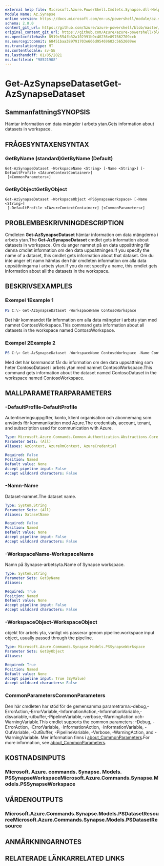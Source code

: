 ```yaml
---
external help file: Microsoft.Azure.PowerShell.Cmdlets.Synapse.dll-Help.xml
Module Name: Az.Synapse
online version: https://docs.microsoft.com/en-us/powershell/module/az.synapse/get-azsynapsedataset
schema: 2.0.0
content_git_url: https://github.com/Azure/azure-powershell/blob/master/src/Synapse/Synapse/help/Get-AzSynapseDataset.md
original_content_git_url: https://github.com/Azure/azure-powershell/blob/master/src/Synapse/Synapse/help/Get-AzSynapseDataset.md
ms.openlocfilehash: 8919c554fb32a102991b9c40236e897662709ccb
ms.sourcegitcommit: 68451baa389791703e666d95469602c5652609ee
ms.translationtype: MT
ms.contentlocale: sv-SE
ms.lasthandoff: 01/05/2021
ms.locfileid: "98521908"
---
```

# <span data-ttu-id="a411a-101">Get-AzSynapseDataset</span><span class="sxs-lookup"><span data-stu-id="a411a-101">Get-AzSynapseDataset</span></span>

## <span data-ttu-id="a411a-102">Sammanfattning</span><span class="sxs-lookup"><span data-stu-id="a411a-102">SYNOPSIS</span></span>
<span data-ttu-id="a411a-103">Hämtar information om data mängder i arbets ytan.</span><span class="sxs-lookup"><span data-stu-id="a411a-103">Gets information about datasets in workspace.</span></span>

## <span data-ttu-id="a411a-104">FRÅGESYNTAXEN</span><span class="sxs-lookup"><span data-stu-id="a411a-104">SYNTAX</span></span>

### <span data-ttu-id="a411a-105">GetByName (standard)</span><span class="sxs-lookup"><span data-stu-id="a411a-105">GetByName (Default)</span></span>
```
Get-AzSynapseDataset -WorkspaceName <String> [-Name <String>] [-DefaultProfile <IAzureContextContainer>]
 [<CommonParameters>]
```

### <span data-ttu-id="a411a-106">GetByObject</span><span class="sxs-lookup"><span data-stu-id="a411a-106">GetByObject</span></span>
```
Get-AzSynapseDataset -WorkspaceObject <PSSynapseWorkspace> [-Name <String>]
 [-DefaultProfile <IAzureContextContainer>] [<CommonParameters>]
```

## <span data-ttu-id="a411a-107">PROBLEMBESKRIVNING</span><span class="sxs-lookup"><span data-stu-id="a411a-107">DESCRIPTION</span></span>
<span data-ttu-id="a411a-108">Cmdleten **Get-AzSynapseDataset** hämtar information om data mängderna i arbets ytan.</span><span class="sxs-lookup"><span data-stu-id="a411a-108">The **Get-AzSynapseDataset** cmdlet gets information about datasets in workspace.</span></span>
<span data-ttu-id="a411a-109">Om du anger namnet på en data uppsättning får denna cmdlet information om den data uppsättningen.</span><span class="sxs-lookup"><span data-stu-id="a411a-109">If you specify the name of a dataset, this cmdlet gets information about that dataset.</span></span>
<span data-ttu-id="a411a-110">Om du inte anger ett namn hämtas den här cmdleten information om alla data uppsättningarna i arbets ytan.</span><span class="sxs-lookup"><span data-stu-id="a411a-110">If you do not specify a name, this cmdlet gets information about all the datasets in the workspace.</span></span>

## <span data-ttu-id="a411a-111">BESKRIVS</span><span class="sxs-lookup"><span data-stu-id="a411a-111">EXAMPLES</span></span>

### <span data-ttu-id="a411a-112">Exempel 1</span><span class="sxs-lookup"><span data-stu-id="a411a-112">Example 1</span></span>
```powershell
PS C:\> Get-AzSynapseDataset -WorkspaceName ContosoWorkspace
```

<span data-ttu-id="a411a-113">Det här kommandot får information om alla data mängder i arbets ytan med namnet ContosoWorkspace.</span><span class="sxs-lookup"><span data-stu-id="a411a-113">This command gets information about all datasets in the workspace named ContosoWorkspace.</span></span>

### <span data-ttu-id="a411a-114">Exempel 2</span><span class="sxs-lookup"><span data-stu-id="a411a-114">Example 2</span></span>
```powershell
PS C:\> Get-AzSynapseDataset -WorkspaceName ContosoWorkspace -Name ContosoDataset
```

<span data-ttu-id="a411a-115">Med det här kommandot får du information om den data uppsättning som heter ContosoDataset i arbets ytan med namnet ContosoWorkspace.</span><span class="sxs-lookup"><span data-stu-id="a411a-115">This command gets information about the dataset named ContosoDataset in the workspace named ContosoWorkspace.</span></span>

## <span data-ttu-id="a411a-116">MALLPARAMETRAR</span><span class="sxs-lookup"><span data-stu-id="a411a-116">PARAMETERS</span></span>

### <span data-ttu-id="a411a-117">-DefaultProfile</span><span class="sxs-lookup"><span data-stu-id="a411a-117">-DefaultProfile</span></span>
<span data-ttu-id="a411a-118">Autentiseringsuppgifter, konto, klient organisation och abonnemang som används för kommunikation med Azure.</span><span class="sxs-lookup"><span data-stu-id="a411a-118">The credentials, account, tenant, and subscription used for communication with Azure.</span></span>

```yaml
Type: Microsoft.Azure.Commands.Common.Authentication.Abstractions.Core.IAzureContextContainer
Parameter Sets: (All)
Aliases: AzContext, AzureRmContext, AzureCredential

Required: False
Position: Named
Default value: None
Accept pipeline input: False
Accept wildcard characters: False
```

### <span data-ttu-id="a411a-119">-Namn</span><span class="sxs-lookup"><span data-stu-id="a411a-119">-Name</span></span>
<span data-ttu-id="a411a-120">Dataset-namnet.</span><span class="sxs-lookup"><span data-stu-id="a411a-120">The dataset name.</span></span>

```yaml
Type: System.String
Parameter Sets: (All)
Aliases: DatasetName

Required: False
Position: Named
Default value: None
Accept pipeline input: False
Accept wildcard characters: False
```

### <span data-ttu-id="a411a-121">-WorkspaceName</span><span class="sxs-lookup"><span data-stu-id="a411a-121">-WorkspaceName</span></span>
<span data-ttu-id="a411a-122">Namn på Synapse-arbetsyta.</span><span class="sxs-lookup"><span data-stu-id="a411a-122">Name of Synapse workspace.</span></span>

```yaml
Type: System.String
Parameter Sets: GetByName
Aliases:

Required: True
Position: Named
Default value: None
Accept pipeline input: False
Accept wildcard characters: False
```

### <span data-ttu-id="a411a-123">-WorkspaceObject</span><span class="sxs-lookup"><span data-stu-id="a411a-123">-WorkspaceObject</span></span>
<span data-ttu-id="a411a-124">objekt för arbets yta, vanligt vis passerar genom pipeline.</span><span class="sxs-lookup"><span data-stu-id="a411a-124">workspace input object, usually passed through the pipeline.</span></span>

```yaml
Type: Microsoft.Azure.Commands.Synapse.Models.PSSynapseWorkspace
Parameter Sets: GetByObject
Aliases:

Required: True
Position: Named
Default value: None
Accept pipeline input: True (ByValue)
Accept wildcard characters: False
```

### <span data-ttu-id="a411a-125">CommonParameters</span><span class="sxs-lookup"><span data-stu-id="a411a-125">CommonParameters</span></span>
<span data-ttu-id="a411a-126">Den här cmdleten har stöd för de gemensamma parametrarna:-debug,-ErrorAction,-ErrorVariable,-InformationAction,-InformationVariable,-disvariable,-utbuffer,-PipelineVariable,-verbose,-WarningAction och-WarningVariable.</span><span class="sxs-lookup"><span data-stu-id="a411a-126">This cmdlet supports the common parameters: -Debug, -ErrorAction, -ErrorVariable, -InformationAction, -InformationVariable, -OutVariable, -OutBuffer, -PipelineVariable, -Verbose, -WarningAction, and -WarningVariable.</span></span> <span data-ttu-id="a411a-127">Mer information finns i [about_CommonParameters](http://go.microsoft.com/fwlink/?LinkID=113216).</span><span class="sxs-lookup"><span data-stu-id="a411a-127">For more information, see [about_CommonParameters](http://go.microsoft.com/fwlink/?LinkID=113216).</span></span>

## <span data-ttu-id="a411a-128">KOSTNADS</span><span class="sxs-lookup"><span data-stu-id="a411a-128">INPUTS</span></span>

### <span data-ttu-id="a411a-129">Microsoft. Azure. commands. Synapse. Models. PSSynapseWorkspace</span><span class="sxs-lookup"><span data-stu-id="a411a-129">Microsoft.Azure.Commands.Synapse.Models.PSSynapseWorkspace</span></span>

## <span data-ttu-id="a411a-130">VÄRDEN</span><span class="sxs-lookup"><span data-stu-id="a411a-130">OUTPUTS</span></span>

### <span data-ttu-id="a411a-131">Microsoft.Azure.Commands.Synapse.Models.PSDatasetResource</span><span class="sxs-lookup"><span data-stu-id="a411a-131">Microsoft.Azure.Commands.Synapse.Models.PSDatasetResource</span></span>

## <span data-ttu-id="a411a-132">ANMÄRKNINGAR</span><span class="sxs-lookup"><span data-stu-id="a411a-132">NOTES</span></span>

## <span data-ttu-id="a411a-133">RELATERADE LÄNKAR</span><span class="sxs-lookup"><span data-stu-id="a411a-133">RELATED LINKS</span></span>
